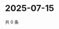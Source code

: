 # 2025-07-15

共 0 条

<!-- BEGIN ZHIHUVIDEO -->
<!-- 最后更新时间 Tue Jul 15 2025 05:11:32 GMT+0800 (China Standard Time) -->

<!-- END ZHIHUVIDEO -->
